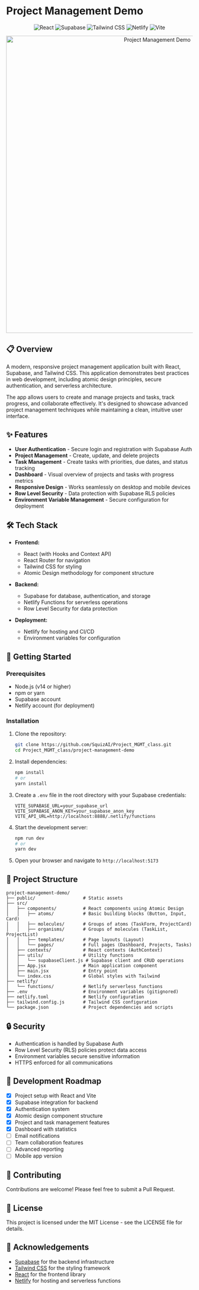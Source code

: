 # Project Management Demo

<div align="center">
  <img src="https://img.shields.io/badge/React-61DAFB?style=for-the-badge&logo=react&logoColor=black" alt="React" />
  <img src="https://img.shields.io/badge/Supabase-3ECF8E?style=for-the-badge&logo=supabase&logoColor=white" alt="Supabase" />
  <img src="https://img.shields.io/badge/Tailwind_CSS-38B2AC?style=for-the-badge&logo=tailwind-css&logoColor=white" alt="Tailwind CSS" />
  <img src="https://img.shields.io/badge/Netlify-00C7B7?style=for-the-badge&logo=netlify&logoColor=white" alt="Netlify" />
  <img src="https://img.shields.io/badge/Vite-646CFF?style=for-the-badge&logo=vite&logoColor=white" alt="Vite" />
</div>

<p align="center">
  <img src="https://via.placeholder.com/800x400?text=Project+Management+Demo" alt="Project Management Demo" width="800" />
</p>

## 📋 Overview

A modern, responsive project management application built with React, Supabase, and Tailwind CSS. This application demonstrates best practices in web development, including atomic design principles, secure authentication, and serverless architecture.

The app allows users to create and manage projects and tasks, track progress, and collaborate effectively. It's designed to showcase advanced project management techniques while maintaining a clean, intuitive user interface.

## ✨ Features

- **User Authentication** - Secure login and registration with Supabase Auth
- **Project Management** - Create, update, and delete projects
- **Task Management** - Create tasks with priorities, due dates, and status tracking
- **Dashboard** - Visual overview of projects and tasks with progress metrics
- **Responsive Design** - Works seamlessly on desktop and mobile devices
- **Row Level Security** - Data protection with Supabase RLS policies
- **Environment Variable Management** - Secure configuration for deployment

## 🛠️ Tech Stack

- **Frontend:**
  - React (with Hooks and Context API)
  - React Router for navigation
  - Tailwind CSS for styling
  - Atomic Design methodology for component structure

- **Backend:**
  - Supabase for database, authentication, and storage
  - Netlify Functions for serverless operations
  - Row Level Security for data protection

- **Deployment:**
  - Netlify for hosting and CI/CD
  - Environment variables for configuration

## 🚀 Getting Started

### Prerequisites

- Node.js (v14 or higher)
- npm or yarn
- Supabase account
- Netlify account (for deployment)

### Installation

1. Clone the repository:
   ```bash
   git clone https://github.com/SquizAI/Project_MGMT_class.git
   cd Project_MGMT_class/project-management-demo
   ```

2. Install dependencies:
   ```bash
   npm install
   # or
   yarn install
   ```

3. Create a `.env` file in the root directory with your Supabase credentials:
   ```
   VITE_SUPABASE_URL=your_supabase_url
   VITE_SUPABASE_ANON_KEY=your_supabase_anon_key
   VITE_API_URL=http://localhost:8888/.netlify/functions
   ```

4. Start the development server:
   ```bash
   npm run dev
   # or
   yarn dev
   ```

5. Open your browser and navigate to `http://localhost:5173`

## 📁 Project Structure

```
project-management-demo/
├── public/                  # Static assets
├── src/
│   ├── components/          # React components using Atomic Design
│   │   ├── atoms/           # Basic building blocks (Button, Input, Card)
│   │   ├── molecules/       # Groups of atoms (TaskForm, ProjectCard)
│   │   ├── organisms/       # Groups of molecules (TaskList, ProjectList)
│   │   ├── templates/       # Page layouts (Layout)
│   │   └── pages/           # Full pages (Dashboard, Projects, Tasks)
│   ├── contexts/            # React contexts (AuthContext)
│   ├── utils/               # Utility functions
│   │   └── supabaseClient.js # Supabase client and CRUD operations
│   ├── App.jsx              # Main application component
│   ├── main.jsx             # Entry point
│   └── index.css            # Global styles with Tailwind
├── netlify/
│   └── functions/           # Netlify serverless functions
├── .env                     # Environment variables (gitignored)
├── netlify.toml             # Netlify configuration
├── tailwind.config.js       # Tailwind CSS configuration
└── package.json             # Project dependencies and scripts
```

## 🔒 Security

- Authentication is handled by Supabase Auth
- Row Level Security (RLS) policies protect data access
- Environment variables secure sensitive information
- HTTPS enforced for all communications

## 📝 Development Roadmap

- [x] Project setup with React and Vite
- [x] Supabase integration for backend
- [x] Authentication system
- [x] Atomic design component structure
- [x] Project and task management features
- [x] Dashboard with statistics
- [ ] Email notifications
- [ ] Team collaboration features
- [ ] Advanced reporting
- [ ] Mobile app version

## 🤝 Contributing

Contributions are welcome! Please feel free to submit a Pull Request.

## 📄 License

This project is licensed under the MIT License - see the LICENSE file for details.

## 👏 Acknowledgements

- [Supabase](https://supabase.io/) for the backend infrastructure
- [Tailwind CSS](https://tailwindcss.com/) for the styling framework
- [React](https://reactjs.org/) for the frontend library
- [Netlify](https://www.netlify.com/) for hosting and serverless functions

